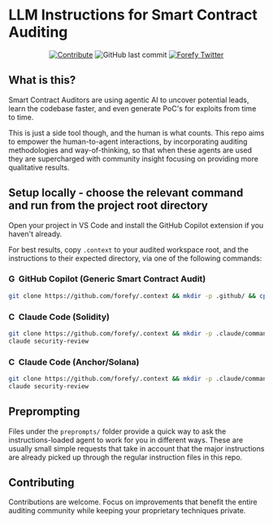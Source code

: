 # LLM Instructions for Smart Contract Auditing

<p align="center">
<a href="https://github.com/forefy/.context/edit/main/copilot-instructions.md"><img alt="Contribute" title="Contribute to copilot-instructions.md" src="https://img.shields.io/badge/Contribute-copilot--instructions.md-blue?logo=github"></a>
<img alt="GitHub last commit" title="GitHub last commit" src="https://img.shields.io/github/last-commit/forefy/.context">
<a href="https://twitter.com/forefy"><img alt="Forefy Twitter" title="Forefy Twitter" src="https://img.shields.io/twitter/follow/forefy.svg?logo=twitter"></a>

</p>

## What is this?

Smart Contract Auditors are using agentic AI to uncover potential leads, learn the codebase faster, and even generate PoC's for exploits from time to time.

This is just a side tool though, and the human is what counts. This repo aims to empower the human-to-agent interactions, by incorporating auditing methodologies and way-of-thinking, so that when these agents are used they are supercharged with community insight focusing on providing more qualitative results.

## Setup locally - choose the relevant command and run from the project root directory

Open your project in VS Code and install the GitHub Copilot extension if you haven't already.

For best results, copy `.context` to your audited workspace root, and the instructions to their expected directory, via one of the following commands:

### <img src="https://github.githubassets.com/images/modules/site/copilot/copilot.png" width="16" height="16" alt="GitHub Copilot"> GitHub Copilot (Generic Smart Contract Audit)

```bash
git clone https://github.com/forefy/.context && mkdir -p .github/ && cp .context/copilot-instructions-smart-contracts-generic.md .github/copilot-instructions.md && echo "\\n [ .context ] Custom copilot instructions copied to workspace."
```

### <img src="https://claude.ai/favicon.ico" width="16" height="16" alt="Claude"> Claude Code (Solidity)

```bash
git clone https://github.com/forefy/.context && mkdir -p .claude/commands/ && cp ../.context/security-review-solidity.md .claude/commands/security-review.md && echo "\\n [ .context ] Custom Solidity auditing security-review instructions copied to workspace."
claude security-review
```

### <img src="https://claude.ai/favicon.ico" width="16" height="16" alt="Claude"> Claude Code (Anchor/Solana)

```bash
git clone https://github.com/forefy/.context && mkdir -p .claude/commands/ && cp ../.context/security-review-anchor.md .claude/commands/security-review.md && echo "\\n [ .context ] Custom Anchor/Rust auditing security-review instructions copied to workspace."
claude security-review
```

## Preprompting
Files under the `preprompts/` folder provide a quick way to ask the instructions-loaded agent to work for you in different ways. These are usually small simple requests that take in account that the major instructions are already picked up through the regular instruction files in this repo.

## Contributing

Contributions are welcome. Focus on improvements that benefit the entire auditing community while keeping your proprietary techniques private.
